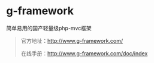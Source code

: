 g-framework
===========

简单易用的国产轻量级php-mvc框架
> 
> 官方地址：http://www.g-framework.com/
> 
> 在线手册：http://www.g-framework.com/doc/index
